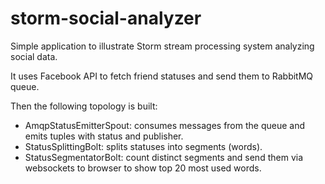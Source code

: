 storm-social-analyzer
=====================

Simple application to illustrate Storm stream processing system analyzing social data.

It uses Facebook API to fetch friend statuses and send them to RabbitMQ queue.

Then the following topology is built:
   
   - AmqpStatusEmitterSpout: consumes messages from the queue and emits tuples with status and publisher.
   - StatusSplittingBolt: splits statuses into segments (words). 
   - StatusSegmentatorBolt: count distinct segments and send them via websockets to browser to show top 20 most used words.

